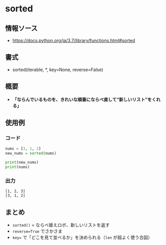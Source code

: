 # sorted
## 情報ソース
- https://docs.python.org/ja/3.7/library/functions.html#sorted

## 書式
- sorted(iterable, *, key=None, reverse=False)

## 概要
- **「ならんでいるものを、きれいな順番にならべ直して“新しいリスト”をくれる」**

## 使用例
### コード
```python
nums = [3, 1, 2]
new_nums = sorted(nums)

print(new_nums)
print(nums)
```

### 出力
```log
[1, 2, 3]
[3, 1, 2]
```

## まとめ
- `sorted()` = ならべ替えロボ、新しいリストを返す
- `reverse=True` でさかさま
- `key=` で「どこを見て並べるか」を決められる（`len` が超よく使う合図）
